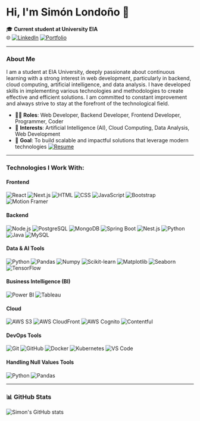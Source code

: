 # Hi, I'm Simón Londoño 👋

🎓 **Current student at University EIA**  
🌐 [![LinkedIn](https://img.shields.io/badge/LinkedIn-blue?style=flat&logo=linkedin&logoColor=white)](https://www.linkedin.com/in/sim%C3%B3n-londo%C3%B1o-6747a3323/) [![Portfolio](https://img.shields.io/badge/Portfolio-%23000000.svg?style=flat&logo=netlify&logoColor=white)](https://portafoliosimonlondono.netlify.app/)

---

### About Me

I am a student at EIA University, deeply passionate about continuous learning with a strong interest in web development, particularly in backend, cloud computing, artificial intelligence, and data analysis. I have developed skills in implementing various technologies and methodologies to create effective and efficient solutions. I am committed to constant improvement and always strive to stay at the forefront of the technological field.

- 👨‍💻 **Roles**: Web Developer, Backend Developer, Frontend Developer, Programmer, Coder
- 🤖 **Interests**: Artificial Intelligence (AI), Cloud Computing, Data Analysis, Web Development
- 🚀 **Goal**: To build scalable and impactful solutions that leverage modern technologies
[![Resume](https://img.shields.io/badge/Resume-%23FFB6C1.svg?style=flat&logo=google-drive&logoColor=white)](https://drive.google.com/file/d/1HdNj1boVeIOsFGsQ2ZNyFirQIabIRCrV/view?usp=drive_link)

---

### Technologies I Work With:

#### Frontend
![React](https://img.shields.io/badge/React-%2361DAFB.svg?style=flat&logo=react&logoColor=white)
![Next.js](https://img.shields.io/badge/Next.js-%23000000.svg?style=flat&logo=next.js&logoColor=white)
![HTML](https://img.shields.io/badge/HTML5-%23E34F26.svg?style=flat&logo=html5&logoColor=white)
![CSS](https://img.shields.io/badge/CSS3-%231572B6.svg?style=flat&logo=css3&logoColor=white)
![JavaScript](https://img.shields.io/badge/JavaScript-%23F7DF1E.svg?style=flat&logo=javascript&logoColor=black)
![Bootstrap](https://img.shields.io/badge/Bootstrap-%23563D7C.svg?style=flat&logo=bootstrap&logoColor=white)
![Motion Framer](https://img.shields.io/badge/Motion%20Framer-%23333.svg?style=flat&logo=framer&logoColor=white)

#### Backend
![Node.js](https://img.shields.io/badge/Node.js-%23339933.svg?style=flat&logo=node.js&logoColor=white)
![PostgreSQL](https://img.shields.io/badge/PostgreSQL-%23336791.svg?style=flat&logo=postgresql&logoColor=white)
![MongoDB](https://img.shields.io/badge/MongoDB-%2347A248.svg?style=flat&logo=mongodb&logoColor=white)
![Spring Boot](https://img.shields.io/badge/Spring%20Boot-%236DB33F.svg?style=flat&logo=spring&logoColor=white)
![Nest.js](https://img.shields.io/badge/NestJS-%23E0234E.svg?style=flat&logo=nestjs&logoColor=white)
![Python](https://img.shields.io/badge/Python-%233776AB.svg?style=flat&logo=python&logoColor=white)
![Java](https://img.shields.io/badge/Java-%23ED8B00.svg?style=flat&logo=java&logoColor=white)
![MySQL](https://img.shields.io/badge/MySQL-%234479A1.svg?style=flat&logo=mysql&logoColor=white)

#### Data & AI Tools
![Python](https://img.shields.io/badge/Python-%233776AB.svg?style=flat&logo=python&logoColor=white)
![Pandas](https://img.shields.io/badge/Pandas-%23150458.svg?style=flat&logo=pandas&logoColor=white)
![Numpy](https://img.shields.io/badge/Numpy-%23013243.svg?style=flat&logo=numpy&logoColor=white)
![Scikit-learn](https://img.shields.io/badge/Scikit--learn-%23F7931E.svg?style=flat&logo=scikit-learn&logoColor=white)
![Matplotlib](https://img.shields.io/badge/Matplotlib-%233377AD.svg?style=flat&logo=matplotlib&logoColor=white)
![Seaborn](https://img.shields.io/badge/Seaborn-%2311AEDD.svg?style=flat&logo=seaborn&logoColor=white)
![TensorFlow](https://img.shields.io/badge/TensorFlow-%23FF6F00.svg?style=flat&logo=tensorflow&logoColor=white)

#### Business Intelligence (BI)
![Power BI](https://img.shields.io/badge/Power%20BI-%23F2C811.svg?style=flat&logo=power-bi&logoColor=black)
![Tableau](https://img.shields.io/badge/Tableau-%23E97627.svg?style=flat&logo=tableau&logoColor=white)

#### Cloud
![AWS S3](https://img.shields.io/badge/AWS%20S3-%23FF9900.svg?style=flat&logo=amazons3&logoColor=white)
![AWS CloudFront](https://img.shields.io/badge/AWS%20CloudFront-%2347A248.svg?style=flat&logo=amazoncloudfront&logoColor=white)
![AWS Cognito](https://img.shields.io/badge/AWS%20Cognito-%23FF9900.svg?style=flat&logo=amazoncognito&logoColor=white)
![Contentful](https://img.shields.io/badge/Contentful-%2300C4CC.svg?style=flat&logo=contentful&logoColor=white)

#### DevOps Tools
![Git](https://img.shields.io/badge/Git-%23F05033.svg?style=flat&logo=git&logoColor=white)
![GitHub](https://img.shields.io/badge/GitHub-%23181717.svg?style=flat&logo=github&logoColor=white)
![Docker](https://img.shields.io/badge/Docker-%232496ED.svg?style=flat&logo=docker&logoColor=white)
![Kubernetes](https://img.shields.io/badge/Kubernetes-%23326CE5.svg?style=flat&logo=kubernetes&logoColor=white)
![VS Code](https://img.shields.io/badge/VS%20Code-%23007ACC.svg?style=flat&logo=visual-studio-code&logoColor=white)

#### Handling Null Values Tools
![Python](https://img.shields.io/badge/Python-%233776AB.svg?style=flat&logo=python&logoColor=white)
![Pandas](https://img.shields.io/badge/Pandas-%23150458.svg?style=flat&logo=pandas&logoColor=white)

---

### 📊 GitHub Stats
![Simon's GitHub stats](https://github-readme-stats.vercel.app/api?username=Myth524&show_icons=true&theme=radical)

